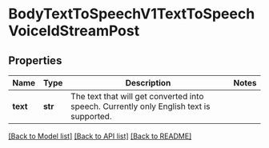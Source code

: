 # BodyTextToSpeechV1TextToSpeechVoiceIdStreamPost

## Properties
Name | Type | Description | Notes
------------ | ------------- | ------------- | -------------
**text** | **str** | The text that will get converted into speech. Currently only English text is supported. | 

[[Back to Model list]](../README.md#documentation-for-models) [[Back to API list]](../README.md#documentation-for-api-endpoints) [[Back to README]](../README.md)


